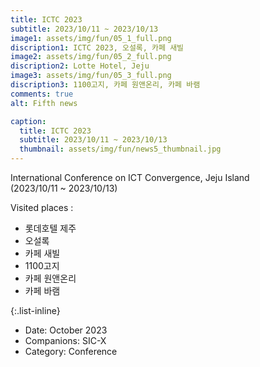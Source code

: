 ```yaml
---
title: ICTC 2023
subtitle: 2023/10/11 ~ 2023/10/13
image1: assets/img/fun/05_1_full.png
discription1: ICTC 2023, 오설록, 카페 새빌
image2: assets/img/fun/05_2_full.png
discription2: Lotte Hotel, Jeju
image3: assets/img/fun/05_3_full.png
discription3: 1100고지, 카페 원앤온리, 카페 바램
comments: true
alt: Fifth news

caption:
  title: ICTC 2023
  subtitle: 2023/10/11 ~ 2023/10/13
  thumbnail: assets/img/fun/news5_thumbnail.jpg
---
```

International Conference on ICT Convergence, Jeju Island <br> (2023/10/11 ~ 2023/10/13) <br>

Visited places : <br>
- 롯데호텔 제주
- 오설록
- 카페 새빌
- 1100고지
- 카페 원앤온리
- 카페 바램


{:.list-inline}
- Date: October 2023
- Companions: SIC-X
- Category: Conference

